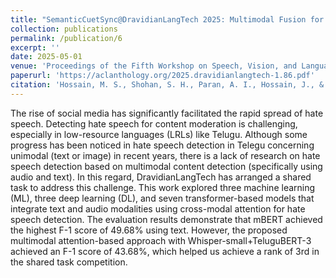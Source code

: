 ```yaml
---
title: "SemanticCuetSync@DravidianLangTech 2025: Multimodal Fusion for Hate Speech Detection - A Transformer Based Approach with Cross-Modal Attention"
collection: publications
permalink: /publication/6
excerpt: ''
date: 2025-05-01
venue: 'Proceedings of the Fifth Workshop on Speech, Vision, and Language Technologies for Dravidian Languages, Acoma, The Albuquerque Convention Center, Albuquerque, New Mexico'
paperurl: 'https://aclanthology.org/2025.dravidianlangtech-1.86.pdf'
citation: 'Hossain, M. S., Shohan, S. H., Paran, A. I., Hossain, J., & Hoque, M. M. (2025). SemanticCuetSync@DravidianLangTech 2025: Multimodal Fusion for Hate Speech Detection - A Transformer Based Approach with Cross-Modal Attention. In Proceedings of the Fifth Workshop on Speech, Vision, and Language Technologies for Dravidian Languages (pp. 489-495). Association for Computational Linguistics.'
---
```


The rise of social media has significantly facilitated the rapid spread of hate speech. Detecting hate speech for content moderation is challenging, especially in low-resource languages (LRLs) like Telugu. Although some progress has been noticed in hate speech detection in Telegu concerning unimodal (text or image) in recent years, there is a lack of research on hate speech detection based on multimodal content detection (specifically using audio and text). In this regard, DravidianLangTech has arranged a shared task to address this challenge. This work explored three machine learning (ML), three deep learning (DL), and seven transformer-based models that integrate text and audio modalities using cross-modal attention for hate speech detection. The evaluation results demonstrate that mBERT achieved the highest F-1 score of 49.68% using text. However, the proposed multimodal attention-based approach with Whisper-small+TeluguBERT-3 achieved an F-1 score of 43.68%, which helped us achieve a rank of 3rd in the shared task competition.

